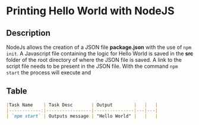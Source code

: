 # Printing Hello World with NodeJS

## Description

NodeJs allows the creation of a JSON file **package.json** with the use of `npm init`. A Javascript file containing the logic for Hello World is saved in the **src** folder of the root directory of where the JSON file is saved. A link to the script file needs to be present in the JSON file. With the command `npm start` the process will execute and 

## Table

```markdown
|Task Name 	  | Task Desc       | Output        |   |   |
|------------:|-----------------|---------------|---|---|
| `npm start` | Outputs message | "Hello World" |   |   |
```

